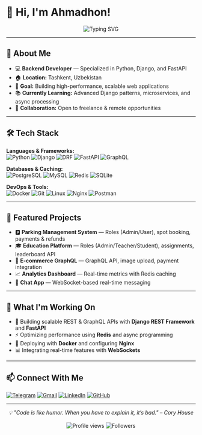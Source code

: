 # 👋 Hi, I'm Ahmadhon!

<div align="center">
  <img src="https://readme-typing-svg.herokuapp.com?font=Fira+Code&size=18&duration=3000&pause=1000&color=36BCF7&center=true&vCenter=true&width=500&lines=Python+Developer;Django+%26+FastAPI+Expert;REST+%26+GraphQL+API+Developer;Tashkent%2C+Uzbekistan+🇺🇿" alt="Typing SVG" />
</div>

---

## 🚀 About Me

- 💻 **Backend Developer** — Specialized in Python, Django, and FastAPI
- 🏠 **Location:** Tashkent, Uzbekistan
- 🎯 **Goal:** Building high-performance, scalable web applications
- 📚 **Currently Learning:** Advanced Django patterns, microservices, and async processing
- 🤝 **Collaboration:** Open to freelance & remote opportunities

---

## 🛠️ Tech Stack

**Languages & Frameworks:**  
![Python](https://img.shields.io/badge/Python-3776AB?style=flat&logo=python&logoColor=white)
![Django](https://img.shields.io/badge/Django-092E20?style=flat&logo=django&logoColor=white)
![DRF](https://img.shields.io/badge/Django_REST-ff1709?style=flat&logo=django&logoColor=white)
![FastAPI](https://img.shields.io/badge/FastAPI-009688?style=flat&logo=fastapi&logoColor=white)
![GraphQL](https://img.shields.io/badge/GraphQL-E10098?style=flat&logo=graphql&logoColor=white)

**Databases & Caching:**  
![PostgreSQL](https://img.shields.io/badge/PostgreSQL-336791?style=flat&logo=postgresql&logoColor=white)
![MySQL](https://img.shields.io/badge/MySQL-4479A1?style=flat&logo=mysql&logoColor=white)
![Redis](https://img.shields.io/badge/Redis-DC382D?style=flat&logo=redis&logoColor=white)
![SQLite](https://img.shields.io/badge/SQLite-003B57?style=flat&logo=sqlite&logoColor=white)

**DevOps & Tools:**  
![Docker](https://img.shields.io/badge/Docker-2496ED?style=flat&logo=docker&logoColor=white)
![Git](https://img.shields.io/badge/Git-F05032?style=flat&logo=git&logoColor=white)
![Linux](https://img.shields.io/badge/Linux-FCC624?style=flat&logo=linux&logoColor=black)
![Nginx](https://img.shields.io/badge/Nginx-009639?style=flat&logo=nginx&logoColor=white)
![Postman](https://img.shields.io/badge/Postman-FF6C37?style=flat&logo=postman&logoColor=white)

---

## 📂 Featured Projects

- 🅿️ **Parking Management System** — Roles (Admin/User), spot booking, payments & refunds  
- 🎓 **Education Platform** — Roles (Admin/Teacher/Student), assignments, leaderboard API  
- 🛒 **E-commerce GraphQL** — GraphQL API, image upload, payment integration  
- 📈 **Analytics Dashboard** — Real-time metrics with Redis caching  
- 💬 **Chat App** — WebSocket-based real-time messaging

---

## 🔧 What I'm Working On

- 🚀 Building scalable REST & GraphQL APIs with **Django REST Framework** and **FastAPI**  
- ⚡ Optimizing performance using **Redis** and async programming  
- 🐳 Deploying with **Docker** and configuring **Nginx**  
- 📊 Integrating real-time features with **WebSockets**  

---

## 📫 Connect With Me

[![Telegram](https://img.shields.io/badge/Telegram-26A5E4?style=flat&logo=telegram&logoColor=white)](https://t.me/YOUR_USERNAME)
[![Gmail](https://img.shields.io/badge/Gmail-EA4335?style=flat&logo=gmail&logoColor=white)](mailto:your.email@example.com)
[![LinkedIn](https://img.shields.io/badge/LinkedIn-0A66C2?style=flat&logo=linkedin&logoColor=white)](https://linkedin.com/in/YOUR_PROFILE)
[![GitHub](https://img.shields.io/badge/GitHub-181717?style=flat&logo=github&logoColor=white)](https://github.com/YOUR_USERNAME)

---

<div align="center">
  <i>💡 "Code is like humor. When you have to explain it, it’s bad." – Cory House</i>
  <br><br>
  <img src="https://komarev.com/ghpvc/?username=YOUR_USERNAME&color=blueviolet&style=flat" alt="Profile views" />
  <img src="https://img.shields.io/github/followers/YOUR_USERNAME?style=flat&color=orange" alt="Followers" />
</div>
